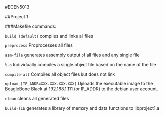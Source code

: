 #ECEN5013

##Project 1

###Makefile commands:

`build (default)`     compiles and links all files

`preprocess`          Proprocesses all files

`asm-file`            generates assembly output of all files and any single file

`%.o`                 Individually compiles a single object file based on the name of the file

`compile-all`         Compiles all object files but does not link

`upload [IP_ADDR=XXX.XXX.XXX.XXX]`              Uploads the executable image to the BeagleBone Black at 192.168.1.111 (or IP_ADDR) to the debian user account.

`clean`               cleans all generated files

`build-lib`           generates a library of memory and data functions to libproject1.a

